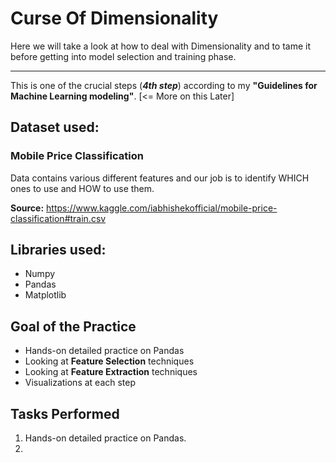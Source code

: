 # Curse Of Dimensionality
Here we will take a look at how to deal with Dimensionality and to tame it before getting into model selection and training phase.
***
This is one of the crucial steps (_**4th step**_) according to my **"Guidelines for Machine Learning modeling"**. [<= More on this Later]

## Dataset used:

### Mobile Price Classification
Data contains various different features and our job is to identify WHICH ones to use and HOW to use them.

**Source:** https://www.kaggle.com/iabhishekofficial/mobile-price-classification#train.csv

## Libraries used:
* Numpy
* Pandas
* Matplotlib

## Goal of the Practice
* Hands-on detailed practice on Pandas
* Looking at **Feature Selection** techniques
* Looking at **Feature Extraction** techniques
* Visualizations at each step

## Tasks Performed
1. Hands-on detailed practice on Pandas.
2. 
